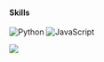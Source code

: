 
#### Skills

![Python](https://img.shields.io/badge/Python)
![JavaScript](https://img.shields.io/badge/JavaScript)

[![](https://visitcount.itsvg.in/api?id=Roburt&label=Profile%20Views&color=4&icon=0&pretty=true)](https://visitcount.itsvg.in)
